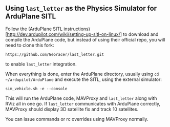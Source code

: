 ## Using `last_letter` as the Physics Simulator for ArduPlane SITL

Follow the (ArduPlane SITL instructions)[http://dev.ardupilot.com/wiki/setting-up-sitl-on-linux/] to download and compile the ArduPlane code, but instead of using their official repo, you will need to clone this fork:
```
https://github.com/Georacer/last_letter.git
```
to enable `last_letter` integration.

When everything is done, enter the ArduPlane directory, usually using `cd ~/ardupilot/ArduPlane`
and execute the SITL, using the external simulator:
```
sim_vehicle.sh -e --console
```

This will run the ArduPlane code, MAVProxy and `last_letter` along with RViz all in one go.
If `last_letter` communicates with ArduPlane correctly, MAVProxy should display 3D satellite fix and track 10 satellites.

You can issue commands or rc overrides using MAVProxy normally.